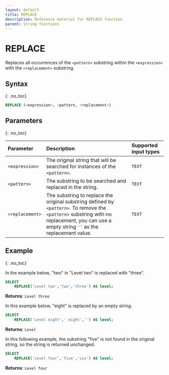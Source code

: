 ```yaml
---
layout: default
title: REPLACE
description: Reference material for REPLACE function
parent: String functions
---
```


# REPLACE

Replaces all occurrences of the `<pattern>` substring within the `<expression>` with the `<replacement>` substring.

## Syntax
{: .no_toc}

```sql
REPLACE (<expression>, <pattern, <replacement>)
```
## Parameters 
{: .no_toc}

| Parameter       | Description    | Supported input types | 
| :--------------- | :------------------- | :---------|
| `<expression>`      | The original string that will be searched for instances of the `<pattern>`. | `TEXT` |
| `<pattern>`     | The substring to be searched and replaced in the string.  | `TEXT` | 
| `<replacement>` | The substring to replace the original substring defined by `<pattern>`. To remove the `<pattern>` substring with no replacement, you can use a empty string `''` as the replacement value. | `TEXT` | 

## Example
{: .no_toc}

In the example below, "two" in "Level two" is replaced with "three".

```sql
SELECT
	REPLACE('Level two','two','three') AS level; 
```

**Returns**: `Level three`

In this example below, "eight" is replaced by an empty string.

```sql
SELECT
	REPLACE('Level eight',' eight','') AS level;
```

**Returns**: `Level`

In this following example, the substring "five" is not found in the original string, so the string is returned unchanged.

```sql
SELECT
	REPLACE('Level four','five','six') AS level;
```

**Returns**: `Level four`
